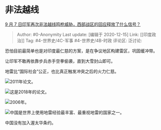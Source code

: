 # 非法越线
[9 月 7 日印军再次非法越线鸣枪威胁，西部战区的回应释放了什么信号？](https://www.zhihu.com/question/419988782/answer/1461482480)

> Author: #0-Anonymity
> Last update: [编辑于 2020-12-15]
> Link: [[印度政治]]
> Tag: #4-世界史/4C-军事 #4-世界史/4B-时政
> 评论区:
> 泛讨论:

恐怕目前最简单也是对印度最仁慈的方案，是在争议地区构建雷区，巩固缓冲带。

让印军不敢再依靠步兵赤手空拳偷袭，直到大雪封山即可。

地雷比“国际社会”公正，也比真正触发冲突之后的火力仁慈。

![](https://pic2.zhimg.com/50/v2-31678d24d4f665f6c5279d8ff0e524de_hd.jpg?source=1940ef5c)2011年论文。

![](https://pic4.zhimg.com/50/v2-2696ca5c8e31c51ce1168d0cf4554011_hd.jpg?source=1940ef5c)这是2018年的论文。

![](https://pic4.zhimg.com/50/v2-bc46113971c2aa53e6f671143ee341e4_hd.jpg?source=1940ef5c)2006年。

![](https://pic4.zhimg.com/50/v2-e8deb52d379f13be47f6375cd61a94d7_hd.jpg?source=1940ef5c)中国是世界上使用地雷经验最丰富、最重视地雷的国家之一。

中国没有加入渥太华条约。

